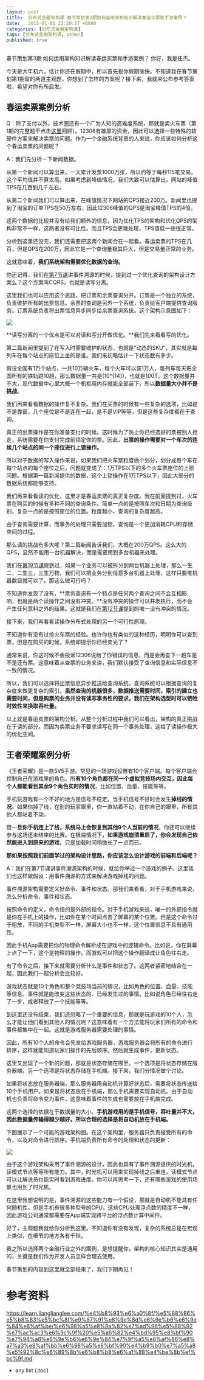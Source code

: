 ```yaml
---
layout: post
title:  分布式金融架构课-春节策划第3期如何运用架构知识解读春运买票和手游案例？
date:   2015-01-01 23:20:27 +0800
categories: [分布式金融架构课]
tags: [分布式金融架构课, other]
published: true
---
```




春节策划第3期 如何运用架构知识解读春运买票和手游案例？
你好，我是任杰。

今天是大年初六，估计你还在假期中，所以首先祝你假期愉快。不知道我在春节策划第1期留的两道主观题，你想到了怎样的方案呢？接下来，我就来公布参考答案啦，希望对你有所启发。

## 春运卖票案例分析

Q：除了支付以外，技术圈还有一个广为人知的高难度系统，那就是卖火车票（第1期的完整题干点击[这里](https://time.geekbang.org/column/article/342646)回顾）。12306有雄厚的资金，因此可以选择一些特殊的软硬件方案来解决卖票的问题。作为一个金融系统背景的人来说，你应该如何分析这个春运卖票的问题呢？

A：我们先分析一下新闻数据。

从第一个新闻可以算出来，一天累计发票1000万张，所以约等于每秒115笔交易。这个平均值并不算太高。如果考虑到峰值情况，我们大致可以估算出，网站的峰值TPS在几百到几千左右。

从第二个新闻我们可以算出来，在峰值情况下网站的QPS接近200万。新闻里也提到了淘宝的订单TPS在50万左右，因此12306峰值的QPS是淘宝峰值TPS的4倍。

这两个数据的比较并没有给我们额外的信息，因为优化TPS的架构和优化QPS的架构非常不一样，这两者没有可比性。而且TPS会更难处理，TPS值低一些很正常。

分析到这里还没完，我们还需要把这两个新闻合在一起看。春运卖票的TPS在几百，但是QPS在200万，因此它是一个查询量极其巨大，但是交易量正常的业务。

这就意味着，**我们系统架构需要优化数据的查询。**

你还记得，我们在[第7节课](https://time.geekbang.org/column/article/326583)讲事件溯源的时候，提到过一个优化查询的架构设计方案么？这个方案叫CQRS，也就是读写分离。

这里我们也可以应用这个思路，把订票和余票查询分开。订票是一个独立的系统，负责维护所有的出票信息。余票的查询是另外一个系统，负责给客户端提供查询服务。订票系统负责将出票信息异步同步给余票查询系统。这个架构示意图如下：

![](https://learn.lianglianglee.com/%e4%b8%93%e6%a0%8f/%e5%88%86%e5%b8%83%e5%bc%8f%e9%87%91%e8%9e%8d%e6%9e%b6%e6%9e%84%e8%af%be/assets/9f3870b7280d468d93a039e32a55816f.jpg)

**读写分离的一个优点是可以对读和写分开做优化。**我们先来看看写的优化。

第二篇新闻里提到了在写入时需要维护的状态，也就是“动态的SKU”，其实就是每列车在每个站点的座位上坐的是谁。我们来初略估计一下状态数有多少。

假设全国有1万个站点，一共10万辆火车，每个火车可以装1万人，每列车每天把全国所有的铁轨跑10趟，那么数据量一共是\(10^{14}\)，也就是100T。这个数据量并不大，现代数据中心里大概一个机柜用内存就能全部装下，所以**数据量大小并不是挑战**。

我们再来看看数据的操作复不复杂。我们在买票的时候有一些复杂的选项，比如是不是靠窗，几个座位是不是连在一起，是不是VIP等等，但是这些复杂度都在于查询。

真正的出票操作是在你准备支付的时候。这时候为了防止你已经选好的票被别人抢走，系统需要在你支付完成前锁定你的票。因此，**出票的操作需要对一个车次的连续几个站点的同一个座位进行上锁操作。**

所以对于数据的写入操作来说，如果我们把火车票粒度做个划分，划分成每个车在每个站点的每个座位之后，问题就变成了：1万TPS以下的多个火车票座位的上锁问题。根据第一篇新闻提供的数据，这个上锁操作在1万TPS以下，因此大部分的数据系统都能够支持。

我们再来看看读的优化，这里才是春运卖票的真正复杂度。我在前面提到过，火车票在购买的时候有多种不同的查询条件。简单一点的是按照车次和日期为查询级别，复杂一点的是按照座位的位置。粒度越小，查询的复杂度越高。

由于查询需要计算，而事务的处理只需要加锁，查询是一个更加消耗CPU和存储空间的过程。

那么读的挑战有多大呢？第二篇新闻告诉我们，大概在200万QPS。这么大的QPS，显然不能用一台机器解决，而是需要用到多台机器来处理。

我们在[第19节课](https://time.geekbang.org/column/article/341048)提到过，如果一个业务可以被拆分到两台机器上处理，那么一生二，二生三，三生万物，我们可以把业务分到任意多台机器上处理，这样只要堆机器数目就可以了。那这么做可行吗？

不知道你发现了没有，**票务查询有一个特点是任何两个查询之间不会互相影响，也就是两个读操作之间没有冲突。**没有冲突的操作可以并发执行，而不会产生任何意料之外的结果。这就是我们在[第12节课](https://time.geekbang.org/column/article/334878)提到的唯一没有冲突的情况。

接下来，我们再看看读操作分布式处理的另一个可行性原理。

不知道你有没有过抢火车票的经验。也许你也有类似的这种经历，明明你可以查到票，但是在购买的时候，系统却提示你已经卖光了？

通常来说，你这时候不会投诉12306说给了你错误的信息，而是会再查下一趟车是不是还有票。这意味着从查票的业务来讲，我们默认接受了查询信息和实际信息不一致的情况。

所以，我们可以选择将出票信息异步推送给查询系统。查询系统可以根据查询的复杂度来做更复杂的索引。**虽然查询的机器很多，数据推送需要时间，索引的建立也需要时间，但是购票的业务并没有读写事务性的要求，我们在架构选型时可以牺牲时效性来换取吞吐量。**

以上就是春运卖票的架构分析。从整个分析过程中我们可以看出，架构的真正挑战在于读的部分。而因为卖票业务不要求读写在同一个事务处理，这给了读操作极大的优化空间。

## 王者荣耀案例分析

《王者荣耀》是一款5V5手游。常见的一场游戏设置有10个客户端。每个客户端会控制自己在游戏里的角色。所**有10个角色都在同一个虚拟竞技场内交互，因此每个人都能看到其余9个角色实时的情况**，比如位置、血量、技能等等。

手机玩游戏有一个不好的地方是信号不稳定。当手机信号不好时会发生**掉线的情况**。如果你掉了线，在别的玩家眼里，你一直站着不动，在你自己的眼里，所有其他人都站着不动。

但一**旦你手机连上了线，系统马上会恢复到其他9个人当前的情况**，你还可以继续参与这场还未结束的比赛。在极端情况下，**如果游戏崩溃重启了，你会发现自己依然能进入到原来的游戏**，只是加载时间稍微长了一点而已。

**那如果按照我们前面学过的架构设计思路，你应该怎么设计游戏的前端和后端呢？**

A：我们在第7节课讲事件溯源架构的时候，就给你举过一个游戏的例子。这里我们也这样做假设：用事件溯源的方式来解决游戏掉线的问题。

事件溯源架构需要定义好命令、事件和状态。那我们来看看，对于手机游戏来说，怎么分析命令、事件和状态。

按照命令的定义，命令指的是外部的指令。对于手机游戏来说，唯一的外部指令就是你在手机上的操作，比如你在某个时间点击了屏幕的某个位置。但是这个命令过于粗放，不同的手机类型不一样，屏幕大小也不一样，这个位置信息不具有通用性。

因此手机App需要把你的物理命令解析成在游戏中的逻辑命令。比如说，你在屏幕上点了一下，这个是物理的操作。而游戏可以把这个操作翻译成让角色往右走。

有了命令之后，接下来就需要分析什么是事件和状态了。这两者紧密地结合在一起，因此我们一起分析会比较好。

游戏状态就是10个角色和整个竞技场当前的情况，比如角色的位置、血量、技能等信息。事件就是能改变这些状态的、已经发生过的事情。比如说角色已经往右走了一步，或者释放了一个技能等等。

到这里还没有结束，我们还忽略了一个重要的信息，那就是玩游戏的10个人，怎么才能让他们看到其他人的情况呢？这意味着有一个方法能将玩家们所有的命令和事件都集中在一起。这就是游戏服务器需要处理的事情。

因此，所有10个人的命令会先发给游戏服务器，游戏服务器会将所有的命令进行排序，这样就能知道玩家们操作的先后顺序。然后就生成事件，更新状态。

这里又出现了一个新的问题，那就是状态存储在哪里。一个选项是将状态存储在服务器端，另一个选项是将状态存储在手机端。接下来，我们分情况做个讨论。

如果将状态放在服务器端，那么服务器用自动机计算好状态后，需要将状态传送给10个手机用户。如果是将状态放在手机端，那么手机需要实现自动机。由于自动机也负责将命令变为事件，这意味着事件的生成也需要放在手机端完成。

这两个选择的依据在于数据量的大小。**手机游戏用的是手机信号，吞吐量并不大，因此数据量传输得越少越好。所以合理的选择是将自动机放在手机端。**

下图展示了一个可能的游戏架构图。在这个架构里，服务器只负责接受所有的命令，以及对命令进行排序。手机端负责所有命令的处理和状态的更新：

![](https://learn.lianglianglee.com/%e4%b8%93%e6%a0%8f/%e5%88%86%e5%b8%83%e5%bc%8f%e9%87%91%e8%9e%8d%e6%9e%b6%e6%9e%84%e8%af%be/assets/aeb10730d2434859b1d85196c4516053.jpg)

由于这个游戏架构采用了事件溯源的设计，因此也具有了事件溯源提供的时光机，读模式节点等等所有能力。其中，时光机可以用来实现掉线之后重连，读模式节点可以让解说员也能实时看到游戏进度。你可以再思考一下，还有哪些游戏的使用场景也用到了时光机。

在这里我想说明的是，事件溯源的这些能力有一个假设，那就是自动机不能具有任何随机性。但是手机有很多种型号的CPU，这些CPU处理浮点数的精度不一样，因此游戏公司通常都需要在App端实现跨平台的浮点数计算中间件。

好了，主观题我就给你分析到这里。不知道你有没有发现，复杂的系统总是在宏观上类似，在细节的地方各有千秋。

我之所以选择两个金融行业之外的案例，是想提醒你，架构的核心知识其实是通用的，关键是我们作为开发人员怎样合理去使用。

春节策划的内容到这里就全部结束了，我们下期再见！




# 参考资料

https://learn.lianglianglee.com/%e4%b8%93%e6%a0%8f/%e5%88%86%e5%b8%83%e5%bc%8f%e9%87%91%e8%9e%8d%e6%9e%b6%e6%9e%84%e8%af%be/%e6%98%a5%e8%8a%82%e7%ad%96%e5%88%92%e7%ac%ac3%e6%9c%9f%20%e5%a6%82%e4%bd%95%e8%bf%90%e7%94%a8%e6%9e%b6%e6%9e%84%e7%9f%a5%e8%af%86%e8%a7%a3%e8%af%bb%e6%98%a5%e8%bf%90%e4%b9%b0%e7%a5%a8%e5%92%8c%e6%89%8b%e6%b8%b8%e6%a1%88%e4%be%8b%ef%bc%9f.md

* any list
{:toc}
